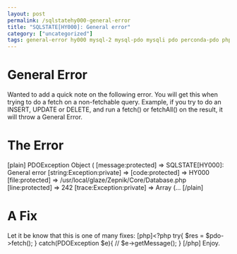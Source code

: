 ```yaml
---
layout: post
permalink: /sqlstatehy000-general-error
title: "SQLSTATE[HY000]: General error"
category: ["uncategorized"]
tags: general-error hy000 mysql-2 mysql-pdo mysqli pdo perconda-pdo php-2 php-pdo sqlstate sqlstatehy000-general-error
---
```

# General Error
Wanted to add a quick note on the following error. You will get this when trying to do a fetch on a non-fetchable query. Example, if you try to do an INSERT, UPDATE or DELETE, and run a fetch() or fetchAll() on the result, it will throw a General Error.
# The Error
[plain] PDOException Object ( [message:protected] => SQLSTATE[HY000]: General error [string:Exception:private] => [code:protected] => HY000 [file:protected] => /usr/local/glaze/Zepnik/Core/Database.php [line:protected] => 242 [trace:Exception:private] => Array (... [/plain]
# A Fix
Let it be know that this is one of many fixes: [php]<?php try{
    $res = $pdo->fetch(); } catch(PDOException $e){ // $e->getMessage(); } [/php] Enjoy.